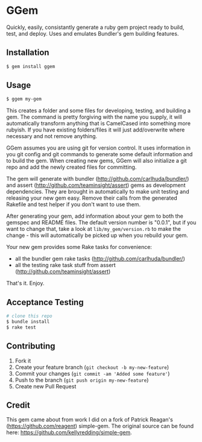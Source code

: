 # GGem

Quickly, easily, consistantly generate a ruby gem project ready to build, test, and deploy.  Uses and emulates Bundler's gem building features.

## Installation

```bash
$ gem install ggem
```

## Usage

```bash
$ ggem my-gem
```

This creates a folder and some files for developing, testing, and building a gem.  The command is pretty forgiving with the name you supply, it will automatically transform anything that is CamelCased into something more rubyish.  If you have existing folders/files it will just add/overwrite where necessary and not remove anything.

GGem assumes you are using git for version control.  It uses information in you git config and git commands to generate some default information and to build the gem.  When creating new gems, GGem will also initialize a git repo and add the newly created files for committing.

The gem will generate with bundler (http://github.com/carlhuda/bundler/) and assert (http://github.com/teaminsight/assert) gems as development dependencies.  They are brought in automatically to make unit testing and releasing your new gem easy.  Remove their calls from the generated Rakefile and test helper if you don't want to use them.

After generating your gem, add information about your gem to both the gemspec and README files.  The default version number is "0.0.1", but if you want to change that, take a look at `lib/my_gem/version.rb` to make the change - this will automatically be picked up when you rebuild your gem.

Your new gem provides some Rake tasks for convenience:

* all the bundler gem rake tasks (http://github.com/carlhuda/bundler/)
* all the testing rake task stuff from assert (http://github.com/teaminsight/assert)

That's it. Enjoy.

## Acceptance Testing

```bash
# clone this repo
$ bundle install
$ rake test
```

## Contributing

1. Fork it
2. Create your feature branch (`git checkout -b my-new-feature`)
3. Commit your changes (`git commit -am 'Added some feature'`)
4. Push to the branch (`git push origin my-new-feature`)
5. Create new Pull Request

## Credit

This gem came about from work I did on a fork of Patrick Reagan's (https://github.com/reagent) simple-gem.  The original source can be found here: https://github.com/kellyredding/simple-gem.

